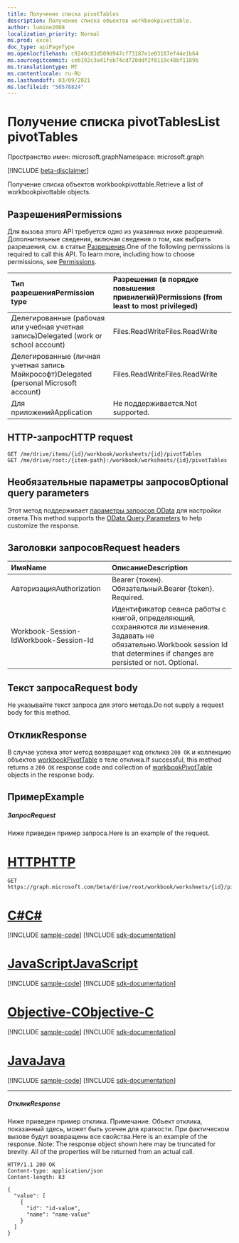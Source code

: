 ```yaml
---
title: Получение списка pivotTables
description: Получение списка объектов workbookpivottable.
author: lumine2008
localization_priority: Normal
ms.prod: excel
doc_type: apiPageType
ms.openlocfilehash: c9240c83d509d947cf73187e1e03107ef44e1b64
ms.sourcegitcommit: ceb192c3a41feb74cd720ddf2f0119c48bf1189b
ms.translationtype: MT
ms.contentlocale: ru-RU
ms.lasthandoff: 03/09/2021
ms.locfileid: "50578824"
---
```

# <a name="list-pivottables"></a><span data-ttu-id="85c58-103">Получение списка pivotTables</span><span class="sxs-lookup"><span data-stu-id="85c58-103">List pivotTables</span></span>

<span data-ttu-id="85c58-104">Пространство имен: microsoft.graph</span><span class="sxs-lookup"><span data-stu-id="85c58-104">Namespace: microsoft.graph</span></span>

[!INCLUDE [beta-disclaimer](../../includes/beta-disclaimer.md)]

<span data-ttu-id="85c58-105">Получение списка объектов workbookpivottable.</span><span class="sxs-lookup"><span data-stu-id="85c58-105">Retrieve a list of workbookpivottable objects.</span></span>

## <a name="permissions"></a><span data-ttu-id="85c58-106">Разрешения</span><span class="sxs-lookup"><span data-stu-id="85c58-106">Permissions</span></span>
<span data-ttu-id="85c58-p101">Для вызова этого API требуется одно из указанных ниже разрешений. Дополнительные сведения, включая сведения о том, как выбрать разрешения, см. в статье [Разрешения](/graph/permissions-reference).</span><span class="sxs-lookup"><span data-stu-id="85c58-p101">One of the following permissions is required to call this API. To learn more, including how to choose permissions, see [Permissions](/graph/permissions-reference).</span></span>


|<span data-ttu-id="85c58-109">Тип разрешения</span><span class="sxs-lookup"><span data-stu-id="85c58-109">Permission type</span></span>      | <span data-ttu-id="85c58-110">Разрешения (в порядке повышения привилегий)</span><span class="sxs-lookup"><span data-stu-id="85c58-110">Permissions (from least to most privileged)</span></span>              |
|:--------------------|:---------------------------------------------------------|
|<span data-ttu-id="85c58-111">Делегированные (рабочая или учебная учетная запись)</span><span class="sxs-lookup"><span data-stu-id="85c58-111">Delegated (work or school account)</span></span> | <span data-ttu-id="85c58-112">Files.ReadWrite</span><span class="sxs-lookup"><span data-stu-id="85c58-112">Files.ReadWrite</span></span>    |
|<span data-ttu-id="85c58-113">Делегированные (личная учетная запись Майкрософт)</span><span class="sxs-lookup"><span data-stu-id="85c58-113">Delegated (personal Microsoft account)</span></span> | <span data-ttu-id="85c58-114">Files.ReadWrite</span><span class="sxs-lookup"><span data-stu-id="85c58-114">Files.ReadWrite</span></span>    |
|<span data-ttu-id="85c58-115">Для приложений</span><span class="sxs-lookup"><span data-stu-id="85c58-115">Application</span></span> | <span data-ttu-id="85c58-116">Не поддерживается.</span><span class="sxs-lookup"><span data-stu-id="85c58-116">Not supported.</span></span> |

## <a name="http-request"></a><span data-ttu-id="85c58-117">HTTP-запрос</span><span class="sxs-lookup"><span data-stu-id="85c58-117">HTTP request</span></span>
<!-- { "blockType": "ignored" } -->
```http
GET /me/drive/items/{id}/workbook/worksheets/{id}/pivotTables
GET /me/drive/root:/{item-path}:/workbook/worksheets/{id}/pivotTables
```
## <a name="optional-query-parameters"></a><span data-ttu-id="85c58-118">Необязательные параметры запросов</span><span class="sxs-lookup"><span data-stu-id="85c58-118">Optional query parameters</span></span>
<span data-ttu-id="85c58-119">Этот метод поддерживает [параметры запросов OData](/graph/query-parameters) для настройки ответа.</span><span class="sxs-lookup"><span data-stu-id="85c58-119">This method supports the [OData Query Parameters](/graph/query-parameters) to help customize the response.</span></span>

## <a name="request-headers"></a><span data-ttu-id="85c58-120">Заголовки запросов</span><span class="sxs-lookup"><span data-stu-id="85c58-120">Request headers</span></span>
| <span data-ttu-id="85c58-121">Имя</span><span class="sxs-lookup"><span data-stu-id="85c58-121">Name</span></span>      |<span data-ttu-id="85c58-122">Описание</span><span class="sxs-lookup"><span data-stu-id="85c58-122">Description</span></span>|
|:----------|:----------|
| <span data-ttu-id="85c58-123">Авторизация</span><span class="sxs-lookup"><span data-stu-id="85c58-123">Authorization</span></span>  | <span data-ttu-id="85c58-p102">Bearer {токен}. Обязательный.</span><span class="sxs-lookup"><span data-stu-id="85c58-p102">Bearer {token}. Required.</span></span> |
| <span data-ttu-id="85c58-126">Workbook-Session-Id</span><span class="sxs-lookup"><span data-stu-id="85c58-126">Workbook-Session-Id</span></span>  | <span data-ttu-id="85c58-p103">Идентификатор сеанса работы с книгой, определяющий, сохраняются ли изменения. Задавать не обязательно.</span><span class="sxs-lookup"><span data-stu-id="85c58-p103">Workbook session Id that determines if changes are persisted or not. Optional.</span></span>|

## <a name="request-body"></a><span data-ttu-id="85c58-129">Текст запроса</span><span class="sxs-lookup"><span data-stu-id="85c58-129">Request body</span></span>
<span data-ttu-id="85c58-130">Не указывайте текст запроса для этого метода.</span><span class="sxs-lookup"><span data-stu-id="85c58-130">Do not supply a request body for this method.</span></span>

## <a name="response"></a><span data-ttu-id="85c58-131">Отклик</span><span class="sxs-lookup"><span data-stu-id="85c58-131">Response</span></span>

<span data-ttu-id="85c58-132">В случае успеха этот метод возвращает код отклика `200 OK` и коллекцию объектов [workbookPivotTable](../resources/workbookpivottable.md) в теле отклика.</span><span class="sxs-lookup"><span data-stu-id="85c58-132">If successful, this method returns a `200 OK` response code and collection of [workbookPivotTable](../resources/workbookpivottable.md) objects in the response body.</span></span>
## <a name="example"></a><span data-ttu-id="85c58-133">Пример</span><span class="sxs-lookup"><span data-stu-id="85c58-133">Example</span></span>
##### <a name="request"></a><span data-ttu-id="85c58-134">Запрос</span><span class="sxs-lookup"><span data-stu-id="85c58-134">Request</span></span>
<span data-ttu-id="85c58-135">Ниже приведен пример запроса.</span><span class="sxs-lookup"><span data-stu-id="85c58-135">Here is an example of the request.</span></span>

# <a name="http"></a>[<span data-ttu-id="85c58-136">HTTP</span><span class="sxs-lookup"><span data-stu-id="85c58-136">HTTP</span></span>](#tab/http)
<!-- {
  "blockType": "request",
  "name": "get_pivottables"
}-->
```msgraph-interactive
GET https://graph.microsoft.com/beta/drive/root/workbook/worksheets/{id}/pivotTables
```
# <a name="c"></a>[<span data-ttu-id="85c58-137">C#</span><span class="sxs-lookup"><span data-stu-id="85c58-137">C#</span></span>](#tab/csharp)
[!INCLUDE [sample-code](../includes/snippets/csharp/get-pivottables-csharp-snippets.md)]
[!INCLUDE [sdk-documentation](../includes/snippets/snippets-sdk-documentation-link.md)]

# <a name="javascript"></a>[<span data-ttu-id="85c58-138">JavaScript</span><span class="sxs-lookup"><span data-stu-id="85c58-138">JavaScript</span></span>](#tab/javascript)
[!INCLUDE [sample-code](../includes/snippets/javascript/get-pivottables-javascript-snippets.md)]
[!INCLUDE [sdk-documentation](../includes/snippets/snippets-sdk-documentation-link.md)]

# <a name="objective-c"></a>[<span data-ttu-id="85c58-139">Objective-C</span><span class="sxs-lookup"><span data-stu-id="85c58-139">Objective-C</span></span>](#tab/objc)
[!INCLUDE [sample-code](../includes/snippets/objc/get-pivottables-objc-snippets.md)]
[!INCLUDE [sdk-documentation](../includes/snippets/snippets-sdk-documentation-link.md)]

# <a name="java"></a>[<span data-ttu-id="85c58-140">Java</span><span class="sxs-lookup"><span data-stu-id="85c58-140">Java</span></span>](#tab/java)
[!INCLUDE [sample-code](../includes/snippets/java/get-pivottables-java-snippets.md)]
[!INCLUDE [sdk-documentation](../includes/snippets/snippets-sdk-documentation-link.md)]

---

##### <a name="response"></a><span data-ttu-id="85c58-141">Отклик</span><span class="sxs-lookup"><span data-stu-id="85c58-141">Response</span></span>
<span data-ttu-id="85c58-p104">Ниже приведен пример отклика. Примечание. Объект отклика, показанный здесь, может быть усечен для краткости. При фактическом вызове будут возвращены все свойства.</span><span class="sxs-lookup"><span data-stu-id="85c58-p104">Here is an example of the response. Note: The response object shown here may be truncated for brevity. All of the properties will be returned from an actual call.</span></span>
<!-- {
  "blockType": "response",
  "truncated": true,
  "@odata.type": "microsoft.graph.workbookPivotTable",
  "isCollection": true
} -->
```http
HTTP/1.1 200 OK
Content-type: application/json
Content-length: 83

{
  "value": [
    {
      "id": "id-value",
      "name": "name-value"
    }
  ]
}
```
<!-- uuid: 8fcb5dbc-d5aa-4681-8e31-b001d5168d79 
2015-10-25 14:57:30 UTC -->
<!-- {
  "type": "#page.annotation",
  "description": "Example",
  "keywords": "",
  "section": "documentation",
  "tocPath": "",
  "suppressions": [
  ]
}-->
